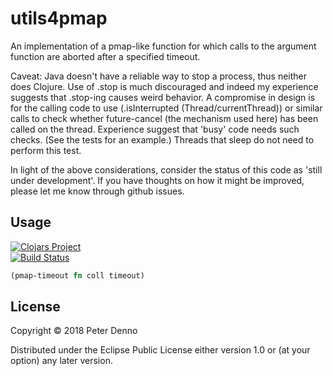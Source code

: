 # utils4pmap

An implementation of a pmap-like function for which calls to the argument function
are aborted after a specified timeout.

Caveat: Java doesn't have a reliable way to stop a process, thus neither does Clojure.
Use of .stop is much discouraged and indeed my experience suggests that .stop-ing causes weird behavior.
A compromise in design is for the calling code to use (.isInterrupted (Thread/currentThread)) or
similar calls to check whether future-cancel (the mechanism used here) has been called on the thread. 
Experience suggest that 'busy' code needs such checks. (See the tests for an example.)
Threads that sleep do not need to perform this test.

In light of the above considerations, consider the status of this code as 'still under development'.
If you have thoughts on how it might be improved, please let me know through github issues. 

## Usage

[![Clojars Project](http://clojars.org/pdenno/utils4pmap/latest-version.svg)](http://clojars.org/pdenno) <br>
[![Build Status](https://travis-ci.org/pdenno/utils4pmap.svg?branch=master)](https://travis-ci.org/pdenno/utils4pmap)


````clojure
(pmap-timeout fn coll timeout)
````

## License

Copyright © 2018 Peter Denno

Distributed under the Eclipse Public License either version 1.0 or (at your option) any later version.

